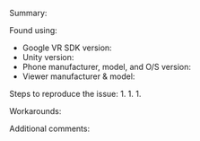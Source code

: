 Summary:


Found using:
 * Google VR SDK version:
 * Unity version:
 * Phone manufacturer, model, and O/S version:
 * Viewer manufacturer & model:

Steps to reproduce the issue:
 1.
 1.
 1.

Workarounds:


Additional comments:

